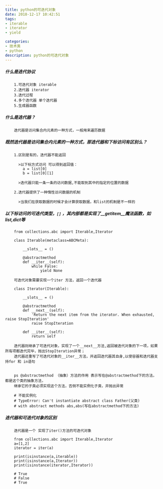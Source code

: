 ```yaml
---
title: python的可迭代对象
date: 2018-12-17 10:42:51
tags: 
- iterable
- iterator
- yield

categories:
- 技术类
- python
description: python的可迭代对象
---
```

##### 什么是迭代协议

        1.可迭代对象 iterable
        2.迭代器 iterator
        3.迭代过程
        4.多个迭代器 单个迭代器
        5.生成器函数
##### 什么是迭代器？
     
        迭代器是访问集合内元素的一种方式，一般用来遍历数据
##### 既然迭代器是访问集合内元素的一种方式，那迭代器和下标访问有区别么？
       
        1.区别是有的，迭代器不能返回
        
          >以下标方式访问 可以得到返回值：
            a = list[0]
            b = list[0][1]
        
          >迭代器只能一条一条的访问数据,不能取到其中的指定的位置的数据
        
        2.迭代器提供了一种惰性访问数据的机制
        
          >当我们在获取数据的时候才会计算获取数据，和list的机制是不一样的
          
##### 以下标访问的可迭代类型，`[]` ，其内部都是实现了__getitem__魔法函数，如list,dict等
        
        from collections.abc import Iterable,Iterator
        
        class Iterable(metaclass=ABCMeta):  
        
            __slots__ = ()
        
            @abstractmethod
            def __iter__(self):
                while False:
                    yield None
        
        可迭代对象需要实现一个iter 方法，返回一个迭代器
        
        class Iterator(Iterable):
        
            __slots__ = ()
        
            @abstractmethod
            def __next__(self):
                'Return the next item from the iterator. When exhausted, raise StopIteration'
                raise StopIteration
        
            def __iter__(self):
                return self
      
        迭代器则继承了可迭代对象，实现了一个__next__方法,返回被迭代对象的下一项，如果所有项都迭代完毕，抛出StopIteration异常； 
        迭代器还重写了可迭代对象的__iter__方法，并返回迭代器其自身,以使容器和迭代器支持for 和 in语句
        
        
        ps @abstractmethod （抽象）方法的作用 表示写在@abstractmethod下的方法，都是这个类的抽象方法，
        继承它的子类必须实现这个方法，否侧不能实例化子类，并抛出异常
        
        # 不能实例化
        # TypeError: Can't instantiate abstract class Father(父类)
        # with abstract methods abs,abs(写在abstractmethod下的方法)
        
##### 迭代器和可迭代对象的区别
        迭代器是一个 实现了iter()方法的可迭代对象
        
        from collections.abc import Iterable,Iterator
        a=[1,2]
        iterator = iter(a)
        
        print(isinstance(a,iterable))
        print(isinstance(a,Iterator))
        print(isinstance(iterator,Iterator))
        
        # True
        # False
        # True